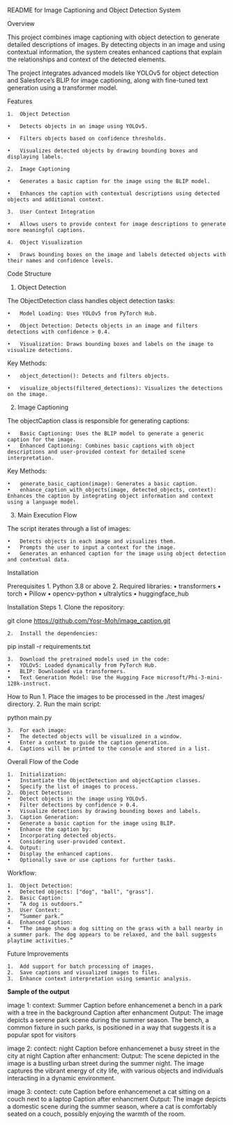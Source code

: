 README for Image Captioning and Object Detection System

Overview

This project combines image captioning with object detection to generate detailed descriptions of images. By detecting objects in an image and using contextual information, the system creates enhanced captions that explain the relationships and context of the detected elements.

The project integrates advanced models like YOLOv5 for object detection and Salesforce’s BLIP for image captioning, along with fine-tuned text generation using a transformer model.

Features

	1.	Object Detection

	•	Detects objects in an image using YOLOv5.

	•	Filters objects based on confidence thresholds.

	•	Visualizes detected objects by drawing bounding boxes and displaying labels.

	2.	Image Captioning

	•	Generates a basic caption for the image using the BLIP model.

	•	Enhances the caption with contextual descriptions using detected objects and additional context.

	3.	User Context Integration

	•	Allows users to provide context for image descriptions to generate more meaningful captions.

	4.	Object Visualization

	•	Draws bounding boxes on the image and labels detected objects with their names and confidence levels.

Code Structure

1. Object Detection

The ObjectDetection class handles object detection tasks:
	
 	•	Model Loading: Uses YOLOv5 from PyTorch Hub.

	•	Object Detection: Detects objects in an image and filters detections with confidence > 0.4.

	•	Visualization: Draws bounding boxes and labels on the image to visualize detections.

Key Methods:
	
 	•	object_detection(): Detects and filters objects.

	•	visualize_objects(filtered_detections): Visualizes the detections on the image.

2. Image Captioning

The objectCaption class is responsible for generating captions:
	
 	•	Basic Captioning: Uses the BLIP model to generate a generic caption for the image.
	•	Enhanced Captioning: Combines basic captions with object descriptions and user-provided context for detailed scene interpretation.

Key Methods:
	
 	•	generate_basic_caption(image): Generates a basic caption.
	•	enhance_caption_with_objects(image, detected_objects, context): Enhances the caption by integrating object information and context using a language model.

3. Main Execution Flow

The script iterates through a list of images:
	
	•	Detects objects in each image and visualizes them.
	•	Prompts the user to input a context for the image.
	•	Generates an enhanced caption for the image using object detection and contextual data.

Installation

Prerequisites
	1.	Python 3.8 or above
	2.	Required libraries:
	•	transformers
	•	torch
	•	Pillow
	•	opencv-python
	•	ultralytics
	•	huggingface_hub

Installation Steps
	1.	Clone the repository:

git clone https://github.com/Yosr-Moh/image_caption.git


	2.	Install the dependencies:

pip install -r requirements.txt


	3.	Download the pretrained models used in the code:
	•	YOLOv5: Loaded dynamically from PyTorch Hub.
	•	BLIP: Downloaded via transformers.
	•	Text Generation Model: Use the Hugging Face microsoft/Phi-3-mini-128k-instruct.

How to Run
	1.	Place the images to be processed in the ./test images/ directory.
	2.	Run the main script:

python main.py


	3.	For each image:
	•	The detected objects will be visualized in a window.
	•	Enter a context to guide the caption generation.
	4.	Captions will be printed to the console and stored in a list.

Overall Flow of the Code
	
	1.	Initialization:
	•	Instantiate the ObjectDetection and objectCaption classes.
	•	Specify the list of images to process.
	2.	Object Detection:
	•	Detect objects in the image using YOLOv5.
	•	Filter detections by confidence > 0.4.
	•	Visualize detections by drawing bounding boxes and labels.
	3.	Caption Generation:
	•	Generate a basic caption for the image using BLIP.
	•	Enhance the caption by:
	•	Incorporating detected objects.
	•	Considering user-provided context.
	4.	Output:
	•	Display the enhanced captions.
	•	Optionally save or use captions for further tasks.


Workflow:
	
	1.	Object Detection:
	•	Detected objects: ["dog", "ball", "grass"].
	2.	Basic Caption:
	•	“A dog is outdoors.”
	3.	User Context:
	•	“Summer park.”
	4.	Enhanced Caption:
	•	“The image shows a dog sitting on the grass with a ball nearby in a summer park. The dog appears to be relaxed, and the ball suggests playtime activities.”

Future Improvements
	
	1.	Add support for batch processing of images.
	2.	Save captions and visualized images to files.
	3.	Enhance context interpretation using semantic analysis.



**Sample of the output** 

image 1:
context: Summer
Caption before enhancemenet a bench in a park with a tree in the background
Caption after enhancment 
    Output:
        The image depicts a serene park scene during the summer season. The bench, a common fixture in such parks, is positioned in a way that suggests it is a popular spot for visitors

image 2:
contect: night 
Caption before enhancemenet a busy street in the city at night
Caption after enhancment:
Output:
        The scene depicted in the image is a bustling urban street during the summer night. The image captures the vibrant energy of city life, with various objects and individuals interacting in a dynamic environment.

image 3:
contect: cute 
Caption before enhancemenet a cat sitting on a couch next to a laptop
Caption after enhancment 
    Output:
        The image depicts a domestic scene during the summer season, where a cat is comfortably seated on a couch, possibly enjoying the warmth of the room.
